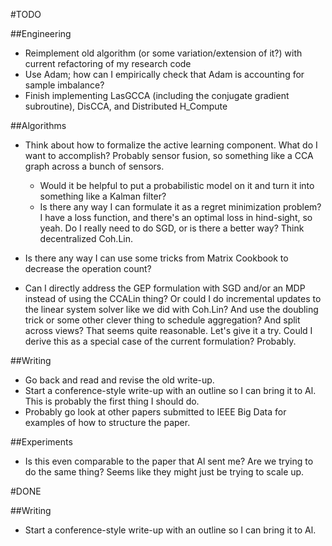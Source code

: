 #TODO

##Engineering
* Reimplement old algorithm (or some variation/extension of it?) with current refactoring of my research code
* Use Adam; how can I empirically check that Adam is accounting for sample imbalance?
* Finish implementing LasGCCA (including the conjugate gradient subroutine), DisCCA, and Distributed H_Compute

##Algorithms
* Think about how to formalize the active learning component. What do I want to accomplish? Probably sensor fusion, so something like a CCA graph across a bunch of sensors.
    * Would it be helpful to put a probabilistic model on it and turn it into something like a Kalman filter?
    * Is there any way I can formulate it as a regret minimization problem? I have a loss function, and there's an optimal loss in hind-sight, so yeah. Do I really need to do SGD, or is there a better way? Think decentralized Coh.Lin.

* Is there any way I can use some tricks from Matrix Cookbook to decrease the operation count?

* Can I directly address the GEP formulation with SGD and/or an MDP instead of using the CCALin thing? Or could I do incremental updates to the linear system solver like we did with Coh.Lin? And use the doubling trick or some other clever thing to schedule aggregation? And split across views? That seems quite reasonable. Let's give it a try. Could I derive this as a special case of the current formulation? Probably.

##Writing
* Go back and read and revise the old write-up.
* Start a conference-style write-up with an outline so I can bring it to Al. This is probably the first thing I should do.
* Probably go look at other papers submitted to IEEE Big Data for examples of how to structure the paper.

##Experiments
* Is this even comparable to the paper that Al sent me? Are we trying to do the same thing? Seems like they might just be trying to scale up.

#DONE

##Writing
* Start a conference-style write-up with an outline so I can bring it to Al.
